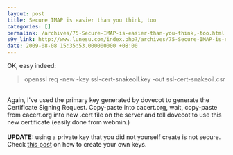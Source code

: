 ```yaml
---
layout: post
title: Secure IMAP is easier than you think, too
categories: []
permalink: /archives/75-Secure-IMAP-is-easier-than-you-think,-too.html
s9y_link: http://www.lunesu.com/index.php?/archives/75-Secure-IMAP-is-easier-than-you-think,-too.html
date: 2009-08-08 15:35:53.000000000 +08:00
---
```

OK, easy indeed:<br />
<blockquote>openssl req -new -key ssl-cert-snakeoil.key -out ssl-cert-snakeoil.csr</blockquote><br />
Again, I've used the primary key generated by dovecot to generate the Certificate Signing Request. Copy-paste into cacert.org, wait, copy-paste from cacert.org into new .cert file on the server and tell dovecot to use this new certificate (easily done from webmin.)<br />
<br />
<strong>UPDATE:</strong> using a private key that you did not yourself create is not secure. Check <a href="http://lunesu.com/index.php?/archives/80-Creating-my-own-certificates.html" title="Creating server keys">this post</a> on how to create your own keys.
